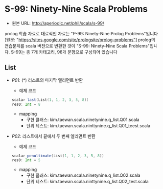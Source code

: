 # S-99: Ninety-Nine Scala Problems

- 원본 URL: http://aperiodic.net/phil/scala/s-99/

prolog 학습 자료로 대료적인 자료는 "P-99: Ninety-Nine Prolog Problems"입니다 [원문: "https://sites.google.com/site/prologsite/prolog-problems"]
prolog의 연습문제를 scala 버전으로 변환한 것이 "S-99: Ninety-Nine Scala Problems"입니다.
S-99는 총 7개 카테고리, 98개 문항으로 구성되어 있습니다


## List

- _P01_: (*) 리스트의 마지막 엘리먼트 반환
  - 예제 코드
  ```scala
  scala> last(List(1, 1, 2, 3, 5, 8))
  res0: Int = 8
  ```
  - mapping
    - 구현 클래스: kim.taewan.scala.ninetynine.q_list.Q01.scala
    - 단위 테스트: kim.taewan.scala.ninttynine.q_list.Q01_teest.scala

- _P02_: 리스트에서 끝에서 두 번째 엘리먼트 반환
  - 예제 코드
  ```scala
  scala> penultimate(List(1, 1, 2, 3, 5, 8))
  res0: Int = 5
  ```
  - mapping
    - 구현 클래스: kim.taewan.scala.ninetynine.q_list.Q02.scala
    - 단위 테스트: kim.taewan.scala.ninttynine.q_list.Q02_test.scala
